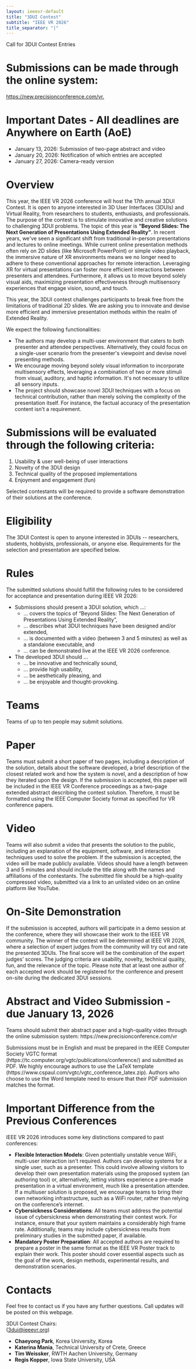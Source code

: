 ```yaml
---
layout: ieeevr-default
title: "3DUI Contest"
subtitle: "IEEE VR 2026"
title_separator: "|"
---
```


<script type="text/javascript">
    $(document).ready(function(){
		var email = ""; 
		var domain = "ieeevr.org"; 

	    email = "contest2025"; 		
		$(".contestSm").html("<span class='text-nowrap'><a href=javascript:location='" + "mail" + "to:" + email + "@" + domain + "'><i class='fas fa-fw fa-envelope-square emailIconSm' style=''></i><i class='emailTextSm'>" + email + "@" + domain + "</a></i></span>");   
        
        $(".contest").html("<span class='text-nowrap'><a href=javascript:location='" + "mail" + "to:" + email + "@" + domain + "'><i class='fas fa-fw fa-envelope-square emailIcon' style=''></i><i class='emailText'>" + email + "@" + domain + "</a></i></span>");              
	});
</script>

<p class="big_title" style="padding-bottom:0; margin-bottom:0">Call for 3DUI Contest Entries</p> 

<h1>Submissions can be made through the online system:</h1> <p><a href="https://new.precisionconference.com/vr." target="_blank">https://new.precisionconference.com/vr.</a></p>

<h1>Important Dates - All deadlines are Anywhere on Earth (AoE)</h1>
<ul>
<li>January 13, 2026: Submission of two-page abstract and video</li>
<li>January 20, 2026: Notification of which entries are accepted</li>
<li>January 27, 2026: Camera-ready version</li>
</ul>

<h1>Overview</h1>
<p>
This year, the IEEE VR 2026 conference will host the 17th annual 3DUI Contest. It is open to anyone interested in 3D User Interfaces (3DUIs) and Virtual Reality, from researchers to students, enthusiasts, and professionals. The purpose of the contest is to stimulate innovative and creative solutions to challenging 3DUI problems. The topic of this year is <strong>“Beyond Slides: The Next Generation of Presentations Using Extended Reality”</strong>. In recent years, we've seen a significant shift from traditional in-person presentations and lectures to online meetings. While current online presentation methods often rely on 2D slides (like Microsoft PowerPoint) or simple video playback, the immersive nature of XR environments means we no longer need to adhere to these conventional approaches for remote interaction. Leveraging XR for virtual presentations can foster more efficient interactions between presenters and attendees. Furthermore, it allows us to move beyond solely visual aids, maximizing presentation effectiveness through multisensory experiences that engage vision, sound, and touch.</p>

<p>This year, the 3DUI contest challenges participants to break free from the limitations of traditional 2D slides. We are asking you to innovate and devise more efficient and immersive presentation methods within the realm of Extended Reality.</p>

<p>
We expect the following functionalities:</p>
<ul>
<li>The authors may develop a multi-user environment that caters to both presenter and attendee perspectives. Alternatively, they could focus on a single-user scenario from the presenter's viewpoint and devise novel presenting methods.</li>
<li>We encourage moving beyond solely visual information to incorporate multisensory effects, leveraging a combination of two or more stimuli from visual, auditory, and haptic information. It's not necessary to utilize all sensory inputs.</li>
<li>The project should showcase novel 3DUI techniques with a focus on technical contribution, rather than merely solving the complexity of the presentation itself. For instance, the factual accuracy of the presentation content isn't a requirement.</li>
</ul>

<h1>Submissions will be evaluated through the following criteria:</h1>
<ol>
<li>Usability & user well-being of user interactions</li>
<li>Novelty of the 3DUI design</li>
<li>Technical quality of the proposed implementations</li>
<li>Enjoyment and engagement (fun)</li>
</ol>

<p>
Selected contestants will be required to provide a software demonstration of their solutions at the conference.</p>

<h1>Eligibility</h1>
<p>The 3DUI Contest is open to anyone interested in 3DUIs -- researchers, students, hobbyists, professionals, or anyone else. Requirements for the selection and presentation are specified below.</p>

<h1>Rules</h1>

<p>
The submitted solutions should fulfill the following rules to be considered for acceptance and presentation during IEEE VR 2026:</p>
<ul>
<li>Submissions should present a 3DUI solution, which …:
<ul>
<li>… covers the topics of “Beyond Slides: The Next Generation of Presentations Using Extended Reality”,</li>
<li>… describes what 3DUI techniques have been designed and/or extended,</li>
<li>… is documented with a video (between 3 and 5 minutes) as well as a standalone executable, and</li>
<li>… can be demonstrated live at the IEEE VR 2026 conference.</li>
</ul>
</li>
<li>The developed 3DUI should …
<ul>
<li>… be innovative and technically sound,</li>
<li>… provide high usability,</li>
<li>… be aesthetically pleasing, and</li>
<li>… be enjoyable and thought-provoking.</li>
</ul>
</li>
</ul>

<h1>Teams</h1>
<p>Teams of up to ten people may submit solutions.</p>

<h1>Paper</h1>
<p>
Teams must submit a short paper of two pages, including a description of the solution, details about the software developed, a brief description of the closest related work and how the system is novel, and a description of how they iterated upon the design. If the submission is accepted, this paper will be included in the IEEE VR Conference proceedings as a two-page extended abstract describing the contest solution. Therefore, it must be formatted using the IEEE Computer Society format as specified for VR conference papers.</p>

<h1>Video</h1>
<p>
Teams will also submit a video that presents the solution to the public, including an explanation of the equipment, software, and interaction techniques used to solve the problem. If the submission is accepted, the video will be made publicly available. Videos should have a length between 3 and 5 minutes and should include the title along with the names and affiliations of the contestants. The submitted file should be a high-quality compressed video, submitted via a link to an unlisted video on an online platform like YouTube.</p>

<h1>On-Site Demonstration</h1>

<p>
If the submission is accepted, authors will participate in a demo session at the conference, where they will showcase their work to the IEEE VR community. The winner of the contest will be determined at IEEE VR 2026, where a selection of expert judges from the community will try out and rate the presented 3DUIs. The final score will be the combination of the expert judges’ scores. The judging criteria are usability, novelty, technical quality, fun, and the relevance of the topic. Please note that at least one author of each accepted work should be registered for the conference and present on-site during the dedicated 3DUI sessions.</p>

<h1>Abstract and Video Submission - due January 13, 2026</h1>
<p>
Teams should submit their abstract paper and a high-quality video through the online submission system: https://new.precisionconference.com/vr</p>
<p>
Submissions must be in English and must be prepared in the IEEE Computer Society VGTC format (https://tc.computer.org/vgtc/publications/conference/) and submitted as PDF. We highly encourage authors to use the LaTeX template (https://www.cspaul.com/vgtc/vgtc_conference_latex.zip). Authors who choose to use the Word template need to ensure that their PDF submission matches the format.</p>

<h1>Important Difference from the Previous Conferences</h1>
<p>
IEEE VR 2026 introduces some key distinctions compared to past conferences:</p>
<ul>
<li><strong>Flexible Interaction Models</strong>: Given potentially unstable venue WiFi, multi-user interaction isn't required. Authors can develop systems for a single user, such as a presenter. This could involve allowing visitors to develop their own presentation materials using the proposed system (an authoring tool) or, alternatively, letting visitors experience a pre-made presentation in a virtual environment, much like a presentation attendee. If a multiuser solution is proposed, we encourage teams to bring their own networking infrastructure, such as a WiFi router, rather than relying on the conference’s internet.</li>
<li><strong>Cybersickness Considerations</strong>: All teams must address the potential issue of cybersickness when demonstrating their contest work. For instance, ensure that your system maintains a considerably high frame rate. Additionally, teams may include cybersickness results from preliminary studies in the submitted paper, if available.</li>
<li><strong>Mandatory Poster Preparation</strong>: All accepted authors are required to prepare a poster in the same format as the IEEE VR Poster track to explain their work. This poster should cover essential aspects such as the goal of the work, design methods, experimental results, and demonstration scenarios.</li>
</ul>
<h1>Contacts</h1>
<p>Feel free to contact us if you have any further questions. Call updates will be posted on this webpage.</p>

<p>3DUI Contest Chairs:<br/>
(<a href="mailto:3dui@ieeevr.org">3dui@ieeevr.org</a>)</p>
<ul>
<li><strong>Chaeyong Park</strong>, Korea University, Korea</li>
<li><strong>Katerina Mania</strong>, Technical University of Crete, Greece</li>
<li><strong>Tim Weissker</strong>, RWTH Aachen University, Germany</li>
<li><strong>Regis Kopper</strong>, Iowa State University, USA</li>
</ul> 



